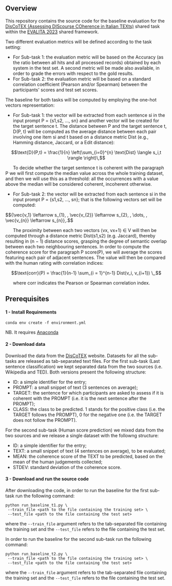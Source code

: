 ## Overview
This repository contains the source code for the baseline evaluation for the [DisCoTEX (Assessing DIScourse COherence in Italian TEXts)](https://sites.google.com/view/discotex/home) shared task within the [EVALITA 2023](https://www.evalita.it/campaigns/evalita-2023/) shared framework.

Two different evaluation metrics will be defined according to the task setting:
- For Sub-task 1: the evaluation metric will be based on the Accuracy (as the ratio between all hits and all processed records) obtained by each system in the test set. A second metric will be made also available, in order to grade the errors with respect to the gold results. 
- For Sub-task 2: the evaluation metric will be based on a standard correlation coefficient (Pearson and/or Spearman) between the participants' scores and test set scores.

The baseline for both tasks will be computed by employing the one-hot vectors representation:
- For Sub-task 1: the vector will be extracted from each sentence si in the input prompt P = {s1,s2, ..., sn} and another vector will be created for the target sentence t. The distance between P and the target sentence t, D(P, t) will be computed as the average distance between each pair involving one item si and t based on a distance metric Dist (e.g., Hamming distance, Jaccard, or a Edit distance):

$$\text{D}(P,t) = \frac{1}{n} \left(\sum_{i=0}^{n} \text{Dist} \langle s_i,t \rangle \right)\,$$

&nbsp;&nbsp;&nbsp;&nbsp;&nbsp;&nbsp;To decide whether the target sentence t is coherent with the paragraph P we will first compute the median value across the whole training dataset, and then we will use this as a threshold: all the occurrences with a value above the median will be considered coherent, incoherent otherwise.

- For Sub-task 2: the vector will be extracted from each sentence si in the input prompt P = {s1,s2, ..., sn}; that is the following vectors set will be computed:

$${\vec{v_1} \leftarrow s_{1}, \, \vec{v_{2}} \leftarrow s_{2}, \, \dots, \, \vec{v_{n}} \leftarrow s_{n}\}\,.$$

&nbsp;&nbsp;&nbsp;&nbsp;&nbsp;&nbsp;The proximity between each two vectors ⟨vx, vx+1⟩ ∈ V will then be computed through a distance metric Dist(s1,s2) (e.g. Jaccard), thereby resulting in (n − 1) distance scores, grasping the degree of semantic overlap between each two neighbouring sentences. In order to compute the coherence score for the paragraph P score(P), we will average the scores featuring each pair of adjacent sentences. The value will then be compared with the human rating with correlation indices:

$$\text{corr}(P) = \frac{1}{n-1} \sum_{i = 1}^{n-1} Dist(v_i, v_{i+1}) \,,$$

&nbsp;&nbsp;&nbsp;&nbsp;&nbsp;&nbsp;where corr indicates the Pearson or Spearman correlation index.

## Prerequisites
#### 1 - Install Requirements
```
conda env create -f environment.yml
```
NB. It requires [Anaconda](https://www.anaconda.com/distribution/)

#### 2 - Download data
Download the data from the [DisCoTEX](https://sites.google.com/view/discotex/data) website.
Datasets for all the sub-tasks are released as tab-separated text files. 
For the first sub-task (Last sentence classification) we kept separated data from the two sources (i.e. Wikipedia and TED). Both versions present the following structure:
- ID: a simple identifier for the entry;
- PROMPT: a small snippet of text (3 sentences on average);
- TARGET: the sentence for which participants are asked to assess if it is coherent with the PROMPT (i.e. it is the next sentence after the PROMPT);
- CLASS: the class to be predicted. 1 stands for the positive class (i.e. the TARGET follows the PROMPT), 0 for the negative one (i.e. the TARGET does not follow the PROMPT).

For the second sub-task (Human score prediction) we mixed data from the two sources and we release a single dataset with the followng structure:
- ID: a simple identifier for the entry;
- TEXT: a small snippet of text (4 sentences on average), to be evaluated;
- MEAN: the coherence score of the TEXT to be predicted, based on the mean of the human judgements collected;
- STDEV: standard deviation of the coherence score.

#### 3 - Download and run the source code
After downloading the code, in order to run the baseline for the first sub-task run the following command:
```
python run_baseline_t1.py \
 --train_file <path to the file containing the training set> \
 --test_file <path to the file containing the test set>
```
where the `--train_file` argument refers to the tab-separated file containing the training set and the `--test_file` refers to the file containing the test set.

In order to run the baseline for the second sub-task run the following command:
```
python run_baseline_t2.py \
 --train_file <path to the file containing the training set> \
 --test_file <path to the file containing the test set>
```
where the `--train_file` argument refers to the tab-separated file containing the training set and the `--test_file` refers to the file containing the test set.
